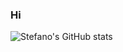 ### Hi


![Stefano's GitHub stats](https://github-readme-stats.vercel.app/api?username=StePoli-00&show_icons=true&theme=transparent&rank_icon=github&count_private=true)


<!--[![Top Langs](https://github-readme-stats.vercel.app/api/top-langs/?username=anuraghazra&hide_progress=true&langs_count=10&theme=transparent)](url)
-->

<!--
**StePoli-00/StePoli-00** is a ✨ _special_ ✨ repository because its `README.md` (this file) appears on your GitHub profile.

Here are some ideas to get you started:

- 🔭 I’m currently working on ...
- 🌱 I’m currently learning ...
- 👯 I’m looking to collaborate on ...
- 🤔 I’m looking for help with ...
- 💬 Ask me about ...
- 📫 How to reach me: ...
- 😄 Pronouns: ...
- ⚡ Fun fact: ...
-->
